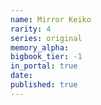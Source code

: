 ```yaml
---
name: Mirror Keiko
rarity: 4
series: original
memory_alpha:
bigbook_tier: -1
in_portal: true
date:
published: true
---
```



